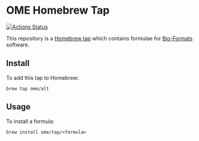 # OME Homebrew Tap

[![Actions Status](https://github.com/ome/homebrew-alt/workflows/Build/badge.svg)](https://github.com/ome/homebrew-alt/actions)

This repository is a [Homebrew tap](https://github.com/Homebrew/brew/blob/master/docs/brew-tap.md) which contains formulae for [Bio-Formats](https://www.openmicroscopy.org/bio-formats/) software.

## Install

To add this tap to Homebrew:
```
brew tap ome/alt
```

## Usage

To install a formula:
```
brew install ome/tap/<formula>
```
